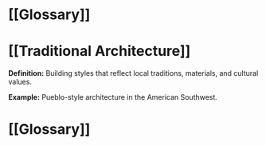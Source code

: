 # [[Glossary]]

# [[Traditional Architecture]] 
**Definition:**  Building styles that reflect local traditions, materials, and cultural values.

**Example:**  Pueblo-style architecture in the American Southwest.

# [[Glossary]]